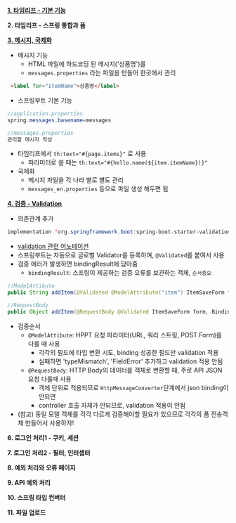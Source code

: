 [**1. 타임리프 - 기본 기능**](https://github.com/beeguriri/Selfstudy_Springboot/tree/main/mvc2/thymeleaf-basic)

**2. 타임리프 - 스프링 통합과 폼**

[**3. 메시지, 국제화**](https://github.com/beeguriri/Selfstudy_Springboot/tree/main/mvc2/message)
- 메시지 기능
  - HTML 파일에 하드코딩 된 메시지('상품명')를 
  - `messages.properties` 라는 파일을 만들어 한곳에서 관리
```html
 <label for="itemName">상품명</label>
```
- 스프링부트 기본 기능
```java
//application.properties
spring.messages.basename=messages

//messages.properties 
관리할 메시지 작성
```
- 타임리프에서 `th:text="#{page.items}"` 로 사용
  - 파라미터로 쓸 때는 `th:text="#{hello.name(${item.itemName})}"`
- 국제화
  - 메시지 파일을 각 나라 별로 별도 관리
  - `messages_en.properties` 등으로 파일 생성 해두면 됨

[**4. 검증 - Validation**](https://github.com/beeguriri/Selfstudy_Springboot/tree/main/mvc2/validation)
- 의존관계 추가
```java
implementation 'org.springframework.boot:spring-boot-starter-validation'
```
- [validation 관련 어노테이션](https://docs.jboss.org/hibernate/validator/6.2/reference/en-US/html_single/#validator-defineconstraints-spec)
- 스프링부트는 자동으로 글로벌 Validator를 등록하며, `@Validated`를 붙여서 사용
- 검증 에러가 발생하면 bindingResult에 담아줌
  - `bindingResult`: 스프링이 제공하는 검증 오류를 보관하는 객체, `순서중요`
```java
//ModelAttibute
public String addItem(@Validated @ModelAttribute("item") ItemSaveForm form, BindingResult bindingResult, ...

//RequestBody
public Object addItem(@RequestBody @Validated ItemSaveForm form, BindingResult bindingResult){ ...
```
- 검증순서
  - `@ModelAttibute`: HPPT 요청 파라미터(URL, 쿼리 스트링, POST Form)를 다룰 때 사용
    - 각각의 필드에 타입 변환 시도, binding 성공한 필드만 validation 적용
    - 실패하면 'typeMismatch', 'FieldError' 추가하고 validation 적용 안됨
  - `@RequestBody`: HTTP Body의 데이터를 객체로 변환할 때, 주로 API JSON 요청 다룰때 사용
    - 객체 단위로 적용되므로 `HttpMessageConverter`단계에서 json binding이 안되면 
    - controller 호출 자체가 안되므로, validation 적용이 안됨
- (참고) 동일 모델 객체를 각각 다르게 검증해야할 필요가 있으므로 각각의 폼 전송객체 만들어서 사용하자!

**6. 로그인 처리1 - 쿠키, 세션**

**7. 로그인 처리2 - 필터, 인터셉터**

**8. 예외 처리와 오류 페이지**

**9. API 예외 처리**

**10. 스프링 타입 컨버터**

**11. 파일 업로드**
